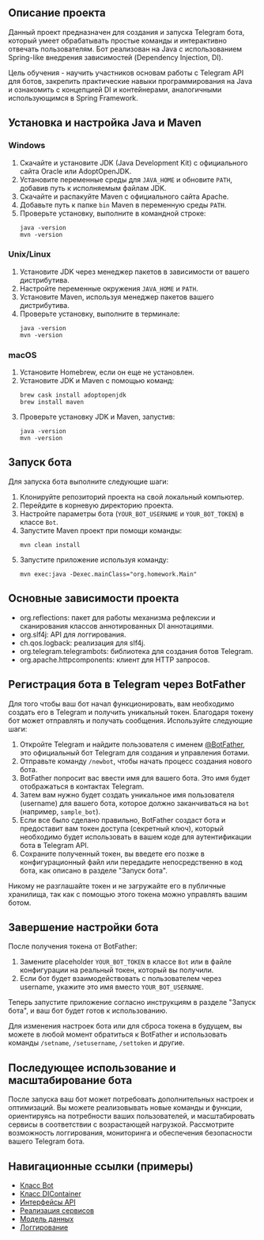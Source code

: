 ## Описание проекта

Данный проект предназначен для создания и запуска Telegram бота, который умеет обрабатывать простые команды и интерактивно отвечать пользователям. Бот реализован на Java с использованием Spring-like внедрения зависимостей (Dependency Injection, DI).

Цель обучения - научить участников основам работы с Telegram API для ботов, закрепить практические навыки программирования на Java и ознакомить с концепцией DI и контейнерами, аналогичными использующимся в Spring Framework.

## Установка и настройка Java и Maven

### Windows

1. Скачайте и установите JDK (Java Development Kit) с официального сайта Oracle или AdoptOpenJDK.
2. Установите переменные среды для `JAVA_HOME` и обновите `PATH`, добавив путь к исполняемым файлам JDK.
3. Скачайте и распакуйте Maven с официального сайта Apache.
4. Добавьте путь к папке `bin` Maven в переменную среды `PATH`.
5. Проверьте установку, выполните в командной строке:
   ```
   java -version
   mvn -version
   ```

### Unix/Linux

1. Установите JDK через менеджер пакетов в зависимости от вашего дистрибутива.
2. Настройте переменные окружения `JAVA_HOME` и `PATH`.
3. Установите Maven, используя менеджер пакетов вашего дистрибутива.
4. Проверьте установку, выполните в терминале:
   ```
   java -version
   mvn -version
   ```

### macOS

1. Установите Homebrew, если он еще не установлен.
2. Установите JDK и Maven с помощью команд:
   ```
   brew cask install adoptopenjdk
   brew install maven
   ```
3. Проверьте установку JDK и Maven, запустив:
   ```
   java -version
   mvn -version
   ```

## Запуск бота

Для запуска бота выполните следующие шаги:

1. Клонируйте репозиторий проекта на свой локальный компьютер.
2. Перейдите в корневую директорию проекта.
3. Настройте параметры бота (`YOUR_BOT_USERNAME` и `YOUR_BOT_TOKEN`) в классе `Bot`.
4. Запустите Maven проект при помощи команды:
   ```
   mvn clean install
   ```
5. Запустите приложение используя команду:
   ```
   mvn exec:java -Dexec.mainClass="org.homework.Main"
   ```

## Основные зависимости проекта

- org.reflections: пакет для работы механизма рефлексии и сканирования классов аннотированных DI аннотациями.
- org.slf4j: API для логгирования.
- ch.qos.logback: реализация для slf4j.
- org.telegram.telegrambots: библиотека для создания ботов Telegram.
- org.apache.httpcomponents: клиент для HTTP запросов.

## Регистрация бота в Telegram через BotFather

Для того чтобы ваш бот начал функционировать, вам необходимо создать его в Telegram и получить уникальный токен. Благодаря токену бот может отправлять и получать сообщения. Используйте следующие шаги:

1. Откройте Telegram и найдите пользователя с именем [@BotFather](https://t.me/botfather), это официальный бот Telegram для создания и управления ботами.
2. Отправьте команду `/newbot`, чтобы начать процесс создания нового бота.
3. BotFather попросит вас ввести имя для вашего бота. Это имя будет отображаться в контактах Telegram.
4. Затем вам нужно будет создать уникальное имя пользователя (username) для вашего бота, которое должно заканчиваться на `bot` (например, `sample_bot`).
5. Если все было сделано правильно, BotFather создаст бота и предоставит вам токен доступа (секретный ключ), который необходимо будет использовать в вашем коде для аутентификации бота в Telegram API.
6. Сохраните полученный токен, вы введете его позже в конфигурационный файл или передадите непосредственно в код бота, как описано в разделе "Запуск бота".

Никому не разглашайте токен и не загружайте его в публичные хранилища, так как с помощью этого токена можно управлять вашим ботом.

## Завершение настройки бота

После получения токена от BotFather:

1. Замените placeholder `YOUR_BOT_TOKEN` в классе `Bot` или в файле конфигурации на реальный токен, который вы получили.
2. Если бот будет взаимодействовать с пользователем через username, укажите это имя вместо `YOUR_BOT_USERNAME`.

Теперь запустите приложение согласно инструкциям в разделе "Запуск бота", и ваш бот будет готов к использованию.

Для изменения настроек бота или для сброса токена в будущем, вы можете в любой момент обратиться к BotFather и использовать команды `/setname`, `/setusername`, `/settoken` и другие.

## Последующее использование и масштабирование бота

После запуска ваш бот может потребовать дополнительных настроек и оптимизаций. Вы можете реализовывать новые команды и функции, ориентируясь на потребности ваших пользователей, и масштабировать сервисы в соответствии с возрастающей нагрузкой. Рассмотрите возможность логгирования, мониторинга и обеспечения безопасности вашего Telegram бота.

## Навигационные ссылки (примеры)

- [Класс Bot](src/main/java/org/homework/bot/Bot.java)
- [Класс DIContainer](src/main/java/org/homework/di/DIContainer.java)
- [Интерфейсы API](src/main/java/org/homework/api)
- [Реализация сервисов](src/main/java/org/homework/services)
- [Модель данных](src/main/java/org/homework/model)
- [Логгирование](src/main/java/org/homework/logger)
